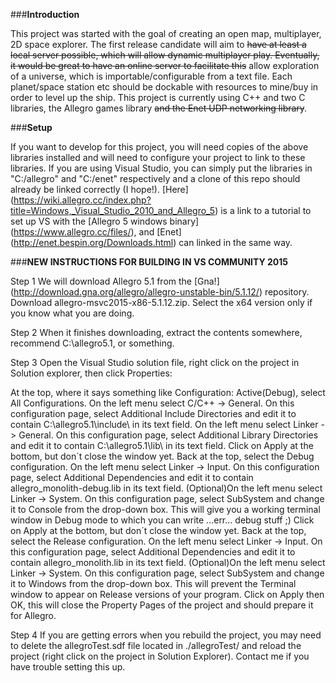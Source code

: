 ###**Introduction**

This project was started with the goal of creating an open map, multiplayer, 2D space explorer. The first release candidate will aim to ~~have at least a local server possible, which will allow dynamic multiplayer play. Eventually, it would be great to have an online server to facilitate this~~ allow exploration of a universe, which is importable/configurable from a text file. Each planet/space station etc should be dockable with resources to mine/buy in order to level up the ship. This project is currently using C++ and two C libraries, the Allegro games library ~~and the Enet UDP networking library~~.


###**Setup**

If you want to develop for this project, you will need copies of the above libraries installed and will need to configure your project to link to these libraries. If you are using Visual Studio, you can simply put the libraries in "C:/allegro" and "C:/enet" respectively and a clone of this repo should already be linked correctly (I hope!). [Here] (https://wiki.allegro.cc/index.php?title=Windows,_Visual_Studio_2010_and_Allegro_5) is a link to a tutorial to set up VS with the [Allegro 5 windows binary] (https://www.allegro.cc/files/), and [Enet] (http://enet.bespin.org/Downloads.html) can linked in the same way.

###**NEW INSTRUCTIONS FOR BUILDING IN VS COMMUNITY 2015**

Step 1
We will download Allegro 5.1 from the [Gna!] (http://download.gna.org/allegro/allegro-unstable-bin/5.1.12/) repository. Download allegro-msvc2015-x86-5.1.12.zip. Select the x64 version only if you know what you are doing.

Step 2
When it finishes downloading, extract the contents somewhere, recommend C:\allegro5.1, or something.

Step 3
Open the Visual Studio solution file, right click on the project in Solution explorer, then click Properties:

At the top, where it says something like Configuration: Active(Debug), select All Configurations.
On the left menu select C/C++ -> General. On this configuration page, select Additional Include Directories and edit it to contain C:\allegro5.1\include\ in its text field.
On the left menu select Linker -> General. On this configuration page, select Additional Library Directories and edit it to contain C:\allegro5.1\lib\ in its text field.
Click on Apply at the bottom, but don´t close the window yet.
Back at the top, select the Debug configuration.
On the left menu select Linker -> Input. On this configuration page, select Additional Dependencies and edit it to contain allegro_monolith-debug.lib in its text field.
(Optional)On the left menu select Linker -> System. On this configuration page, select SubSystem and change it to Console from the drop-down box. This will give you a working terminal window in Debug mode to which you can write ...err... debug stuff ;)
Click on Apply at the bottom, but don´t close the window yet.
Back at the top, select the Release configuration.
On the left menu select Linker -> Input. On this configuration page, select Additional Dependencies and edit it to contain allegro_monolith.lib in its text field.
(Optional)On the left menu select Linker -> System. On this configuration page, select SubSystem and change it to Windows from the drop-down box. This will prevent the Terminal window to appear on Release versions of your program.
Click on Apply then OK, this will close the Property Pages of the project and should prepare it for Allegro.

Step 4
If you are getting errors when you rebuild the project, you may need to delete the allegroTest.sdf file located in ./allegroTest/ and reload the project (right click on the project in Solution Explorer). Contact me if you have trouble setting this up.
